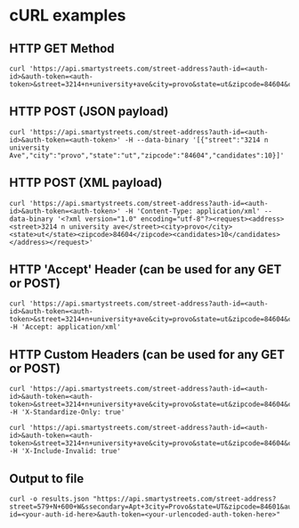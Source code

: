 # cURL examples

## HTTP GET Method

    curl 'https://api.smartystreets.com/street-address?auth-id=<auth-id>&auth-token=<auth-token>&street=3214+n+university+ave&city=provo&state=ut&zipcode=84604&candidates=10'

## HTTP POST (JSON payload)

    curl 'https://api.smartystreets.com/street-address?auth-id=<auth-id>&auth-token=<auth-token>' -H --data-binary '[{"street":"3214 n university Ave","city":"provo","state":"ut","zipcode":"84604","candidates":10}]'

## HTTP POST (XML payload)

    curl 'https://api.smartystreets.com/street-address?auth-id=<auth-id>&auth-token=<auth-token>' -H 'Content-Type: application/xml' --data-binary '<?xml version="1.0" encoding="utf-8"?><request><address><street>3214 n university ave</street><city>provo</city><state>ut</state><zipcode>84604</zipcode><candidates>10</candidates></address></request>'

## HTTP 'Accept' Header (can be used for any GET or POST)

    curl 'https://api.smartystreets.com/street-address?auth-id=<auth-id>&auth-token=<auth-token>&street=3214+n+university+ave&city=provo&state=ut&zipcode=84604&candidates=10' -H 'Accept: application/xml'

## HTTP Custom Headers (can be used for any GET or POST)

    curl 'https://api.smartystreets.com/street-address?auth-id=<auth-id>&auth-token=<auth-token>&street=3214+n+university+ave&city=provo&state=ut&zipcode=84604&candidates=10' -H 'X-Standardize-Only: true'

    curl 'https://api.smartystreets.com/street-address?auth-id=<auth-id>&auth-token=<auth-token>&street=3214+n+university+ave&city=provo&state=ut&zipcode=84604&candidates=10' -H 'X-Include-Invalid: true'

## Output to file

    curl -o results.json "https://api.smartystreets.com/street-address?street=579+N+600+W&ssecondary=Apt+3city=Provo&state=UT&zipcode=84601&auth-id=<your-auth-id-here>&auth-token=<your-urlencoded-auth-token-here>"
